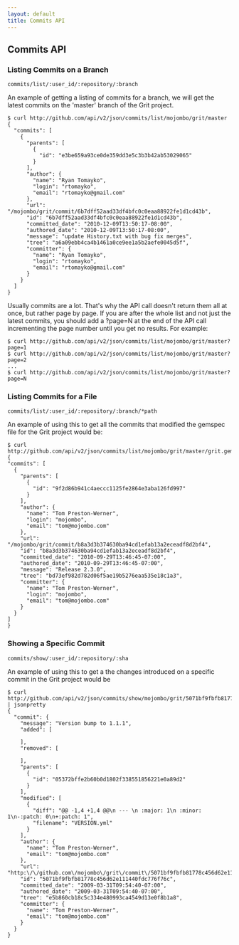 ```yaml
---
layout: default
title: Commits API
---
```


## Commits API ##

### Listing Commits on a Branch ###

	commits/list/:user_id/:repository/:branch

An example of getting a listing of commits for a branch, we will get the latest commits on the 'master' branch of the Grit project.

    $ curl http://github.com/api/v2/json/commits/list/mojombo/grit/master
    {
      "commits": [
        {
          "parents": [
            {
              "id": "e3be659a93ce0de359dd3e5c3b3b42ab53029065"
            }
          ],
          "author": {
            "name": "Ryan Tomayko",
            "login": "rtomayko",
            "email": "rtomayko@gmail.com"
          },
          "url": "/mojombo/grit/commit/6b7dff52aad33df4bfc0c0eaa88922fe1d1cd43b",
          "id": "6b7dff52aad33df4bfc0c0eaa88922fe1d1cd43b",
          "committed_date": "2010-12-09T13:50:17-08:00",
          "authored_date": "2010-12-09T13:50:17-08:00",
          "message": "update History.txt with bug fix merges",
          "tree": "a6a09ebb4ca4b1461a0ce9ee1a5b2aefe0045d5f",
          "committer": {
            "name": "Ryan Tomayko",
            "login": "rtomayko",
            "email": "rtomayko@gmail.com"
          }
        }
      ]
    }

Usually commits are a lot. That's why the API call doesn't return them all at once, but rather page by page. If you are after the whole list and not just the latest commits, you should add a ?page=N at the end of the API call incrementing the page number until you get no results. For example:

    $ curl http://github.com/api/v2/json/commits/list/mojombo/grit/master?page=1
    $ curl http://github.com/api/v2/json/commits/list/mojombo/grit/master?page=2
    ...
    $ curl http://github.com/api/v2/json/commits/list/mojombo/grit/master?page=N

### Listing Commits for a File ###

	commits/list/:user_id/:repository/:branch/*path

An example of using this to get all the commits that modified the gemspec file for the Grit project would be:

    $ curl http://github.com/api/v2/json/commits/list/mojombo/grit/master/grit.gemspec
    {
    "commits": [
      {
        "parents": [
          {
            "id": "9f2d86b941c4aeccc1125fe2864e3aba126fd997"
          }
        ],
        "author": {
          "name": "Tom Preston-Werner",
          "login": "mojombo",
          "email": "tom@mojombo.com"
        },
        "url": "/mojombo/grit/commit/b8a3d3b374630ba94cd1efab13a2eceadf8d2bf4",
        "id": "b8a3d3b374630ba94cd1efab13a2eceadf8d2bf4",
        "committed_date": "2010-09-29T13:46:45-07:00",
        "authored_date": "2010-09-29T13:46:45-07:00",
        "message": "Release 2.3.0",
        "tree": "bd73ef982d782d06f5ae19b5276eaa535e18c1a3",
        "committer": {
          "name": "Tom Preston-Werner",
          "login": "mojombo",
          "email": "tom@mojombo.com"
        }
      }
    ]
    }

### Showing a Specific Commit ###

	commits/show/:user_id/:repository/:sha

An example of using this to get a the changes introduced on a specific commit in the Grit project would be

 	$ curl http://github.com/api/v2/json/commits/show/mojombo/grit/5071bf9fbfb81778c456d62e111440fdc776f76c | jsonpretty
	{
	  "commit": {
	    "message": "Version bump to 1.1.1",
	    "added": [

	    ],
	    "removed": [

	    ],
	    "parents": [
	      {
	        "id": "05372bffe2b60b0d1802f338551856221e0a89d2"
	      }
	    ],
	    "modified": [
	      {
	        "diff": "@@ -1,4 +1,4 @@\n --- \n :major: 1\n :minor: 1\n-:patch: 0\n+:patch: 1",
	        "filename": "VERSION.yml"
	      }
	    ],
	    "author": {
	      "name": "Tom Preston-Werner",
	      "email": "tom@mojombo.com"
	    },
	    "url": "http:\/\/github.com\/mojombo\/grit\/commit\/5071bf9fbfb81778c456d62e111440fdc776f76c",
	    "id": "5071bf9fbfb81778c456d62e111440fdc776f76c",
	    "committed_date": "2009-03-31T09:54:40-07:00",
	    "authored_date": "2009-03-31T09:54:40-07:00",
	    "tree": "e5b860cb18c5c334e480993ca4549d13e0f8b1a8",
	    "committer": {
	      "name": "Tom Preston-Werner",
	      "email": "tom@mojombo.com"
	    }
	  }
	}

